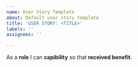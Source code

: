 ```yaml
---
name: User Story Template
about: Default user story template
title: 'USER STORY: <TITLE>'
labels: ''
assignees: ''

---
```


As a **role** I can **capibility** so that **received benefit**.
